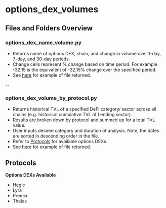 # options_dex_volumes

## Files and Folders Overview

### options_dex_name_volume.py

- Returns name of options DEX, chain, and change in volume over 1-day, 7-day, and 30-day periods.
- Change cells represent % change based on time period. For example -32.15 is the equivalent of -32.15% change over the specified period.
- See [here](https://github.com/check-sked/crypto_data_resources/blob/main/csv_examples/dexs/options_dex_names_volumes.csv) for example of file returned.

--

### options_dex_volume_by_protocol.py

- Returns historical TVL of a specified DeFi category/ sector across all chains (e.g. historical cumulative TVL of Lending sector).
- Results are broken down by protocol and summed up for a total TVL value.
- User inputs desired category and duration of analysis. Note, the dates are sorted in descending order in the file.
- Refer to [Protocols](#protocols) for available options DEXs.
- See [here](https://github.com/check-sked/crypto_data_resources/blob/main/csv_examples/dexs/Premia_daily_Notional_Volume.csv) for example of file returned.

## Protocols

**Options DEXs Available**

- Hegic
- Lyra
- Premia
- Thales
